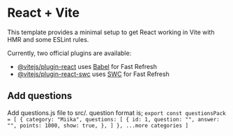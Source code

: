 # React + Vite

This template provides a minimal setup to get React working in Vite with HMR and some ESLint rules.

Currently, two official plugins are available:

- [@vitejs/plugin-react](https://github.com/vitejs/vite-plugin-react/blob/main/packages/plugin-react/README.md) uses [Babel](https://babeljs.io/) for Fast Refresh
- [@vitejs/plugin-react-swc](https://github.com/vitejs/vite-plugin-react-swc) uses [SWC](https://swc.rs/) for Fast Refresh


## Add questions 

Add questions.js file to src/.
question format is;
`
export const questionsPack = [
  {
    category: "Miika",
    questions: [
      {
        id: 1,
        question: "",
        answer: "",
        points: 1000,
        show: true,
      },
    ]
  },
  ...more categories
]
`